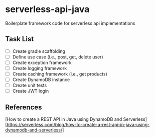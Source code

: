 # serverless-api-java
Boilerplate framework code for serverless api implementations

## Task List
- [ ] Create gradle scaffolding
- [ ] Define use case (i.e., post, get, delete user)
- [ ] Create exception framework
- [ ] Create logging framework
- [ ] Create caching framework (i.e., get products)
- [ ] Create DynamoDB instance
- [ ] Create unit tests 
- [ ] Create JWT login

## References
[How to create a REST API in Java using DynamoDB and Serverless] [https://serverless.com/blog/how-to-create-a-rest-api-in-java-using-dynamodb-and-serverless/]
